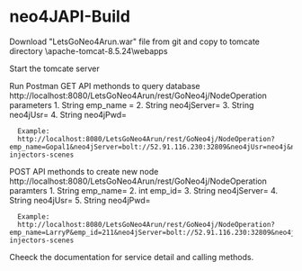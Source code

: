 # neo4JAPI-Build

Download "LetsGoNeo4Arun.war" file from git and copy to tomcate directory  \apache-tomcat-8.5.24\webapps

Start the tomcate server

Run Postman
  GET API methonds to query database
    http://localhost:8080/LetsGoNeo4Arun/rest/GoNeo4j/NodeOperation
    parameters
      1. String emp_name =<name of employee>
      2. String neo4jServer=<neo4jServer url>
      3. String neo4jUsr=<neo4j user>
      4. String neo4jPwd=<neo4j user password>
    
      Example:
      http://localhost:8080/LetsGoNeo4Arun/rest/GoNeo4j/NodeOperation?emp_name=Gopal1&neo4jServer=bolt://52.91.116.230:32809&neo4jUsr=neo4j&neo4jPwd=progress-injectors-scenes
    
  POST API methonds to create new node
    http://localhost:8080/LetsGoNeo4Arun/rest/GoNeo4j/NodeOperation
    paramters
      1. String emp_name=<name of employee>
      2. int  emp_id=<id of the employee>
      3. String neo4jServer=<neo4jServer url>
      4. String neo4jUsr=<neo4j user>
      5. String neo4jPwd=<neo4j user password>
  
      Example:
      http://localhost:8080/LetsGoNeo4Arun/rest/GoNeo4j/NodeOperation?emp_name=LarryP&emp_id=211&neo4jServer=bolt://52.91.116.230:32809&neo4jUsr=neo4j&neo4jPwd=progress-injectors-scenes
  
Cheeck the documentation for service detail and calling methods.
